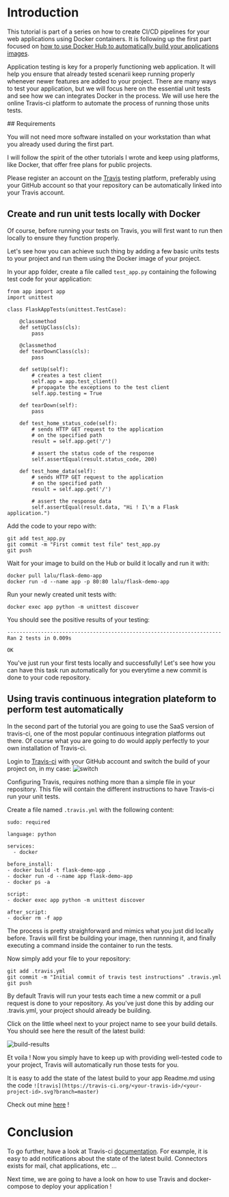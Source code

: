 # Introduction

This tutorial is part of a series on how to create CI/CD pipelines for your web applications using Docker containers. It is following up the first part focused on [how to use Docker Hub to automatically build your applications images](https://www.linux.com/learn/integrating-docker-hub-your-application-build-process).

Application testing is key for a properly functioning web application. It will help you ensure that already tested scenarii keep running properly whenever newer features are added to your project. There are many ways to test your application, but we will focus here on the essential unit tests and see how we can integrates Docker in the process. We will use here the online Travis-ci platform to automate the process of running those units tests.

## Requirements

You will not need more software installed on your workstation than what you already used during the first part.

I will follow the spirit of the other tutorials I wrote and keep using platforms, like Docker, that offer free plans for public projects.

Please register an account on the [Travis](https://travis-ci.org/) testing platform, preferably using your GitHub account so that your repository can be automatically linked into your Travis account.

## Create and run unit tests locally with Docker

Of course, before running your tests on Travis, you will first want to run then locally to ensure they function properly.

Let's see how you can achieve such thing by adding a few basic units tests to your project and run them using the Docker image of your project.

In your app folder, create a file called `test_app.py` containing the following test code for your application:

```
from app import app
import unittest

class FlaskAppTests(unittest.TestCase):

    @classmethod
    def setUpClass(cls):
        pass

    @classmethod
    def tearDownClass(cls):
        pass

    def setUp(self):
        # creates a test client
        self.app = app.test_client()
        # propagate the exceptions to the test client
        self.app.testing = True

    def tearDown(self):
        pass

    def test_home_status_code(self):
        # sends HTTP GET request to the application
        # on the specified path
        result = self.app.get('/')

        # assert the status code of the response
        self.assertEqual(result.status_code, 200)

    def test_home_data(self):
        # sends HTTP GET request to the application
        # on the specified path
        result = self.app.get('/')

        # assert the response data
        self.assertEqual(result.data, "Hi ! I\'m a Flask application.")
```

Add the code to your repo with:

    git add test_app.py
    git commit -m "First commit test file" test_app.py
    git push

Wait for your image to build on the Hub or build it locally and run it with:

    docker pull lalu/flask-demo-app
    docker run -d --name app -p 80:80 lalu/flask-demo-app

Run your newly created unit tests with:

    docker exec app python -m unittest discover

You should see the positive results of your testing:

```    
----------------------------------------------------------------------
Ran 2 tests in 0.009s

OK
```

You've just run your first tests locally and successfully! Let's see how you can have this task run automatically for you everytime a new commit is done to your code repository.

## Using travis continuous integration plateform to perform test automatically

In the second part of the tutorial you are going to use the SaaS version of travis-ci, one of the most popular continuous integration platforms out there. Of course what you are going to do would apply perfectly to your own installation of Travis-ci.

Login to [Travis-ci](http://travis-ci.org) with your GitHub account and switch the build of your project on, in my case:
![switch](./switch.png)

Configuring Travis, requires nothing more than a simple file in your repository. This file will contain the different instructions to have Travis-ci run your unit tests.

Create a file named `.travis.yml` with the following content:

```
sudo: required

language: python

services:
  - docker

before_install:
- docker build -t flask-demo-app .
- docker run -d --name app flask-demo-app
- docker ps -a

script:
- docker exec app python -m unittest discover

after_script:
- docker rm -f app
```

The process is pretty straighforward and mimics what you just did locally before. Travis will first be building your image, then runnning it, and finally executing a command inside the container to run the tests.

Now simply add your file to your repository:

    git add .travis.yml
    git commit -m "Initial commit of travis test instructions" .travis.yml
    git push

By default Travis will run your tests each time a new commit or a pull request is done to your repository.
As you've just done this by adding our .travis.yml, your project should already be building. 

Click on the little wheel next to your project name to see your build details. You should see here the result of the latest build:

![build-results](./test-success.png)

Et voila ! Now you simply have to keep up with providing well-tested code to your project, Travis will automatically run those tests for you.

It is easy to add the state of the latest build to your app Readme.md using the code `![travis](https://travis-ci.org/<your-travis-id>/<your-project-id>.svg?branch=master)`

Check out mine [here](https://github.com/MBuffenoir/Flask-demo-app) !

# Conclusion

To go further, have a look at Travis-ci [documentation](https://docs.travis-ci.com/). For example, it is easy to add notifications about the state of the latest build. Connectors exists for mail, chat applications, etc ...

Next time, we are going to have a look on how to use Travis and docker-compose to deploy your application !

